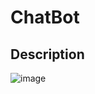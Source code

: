 # ChatBot

## Description
![image](https://user-images.githubusercontent.com/73683035/109763572-3a64f700-7c2d-11eb-9fa6-89788f26a959.png)
